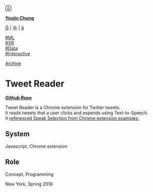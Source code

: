 [ ](https://cargo.site)

[ ︎ ](/Left-Nav)

[ ]()

**[Youjin Chung](Home)**  
  
[︎](https://www.linkedin.com/in/youjin-chung/) | [︎](mailto:yjc433@nyu.edu) | [︎](https://github.com/youjinChung)   
  
[#ML](https://youjin.io/ML)  
[#XR](https://youjin.io/XR)  
[#Data](https://youjin.io/Data)  
[#Interactive](https://youjin.io/Interactive)  
  
[Archive](blog-1)  
  
  
  
**[](Resume)**[](https://www.linkedin.com/in/youjin-chung/)

# Tweet Reader  

_**[Github Repo](https://github.com/youjinChung/tweetreader)**_  

  
  
Tweet Reader is a Chrome extension for Twitter tweets.  
It reads tweets that a user clicks and expends using Text-to-Speech.  
It [referenced Speak Selection from Chrome extension
examples.](https://developer.chrome.com/extensions/samples#search:tts)  
  

## System  

Javascript, Chrome extension  
  

## Role

Concept, Programming  
  

New York, Spring 2018

